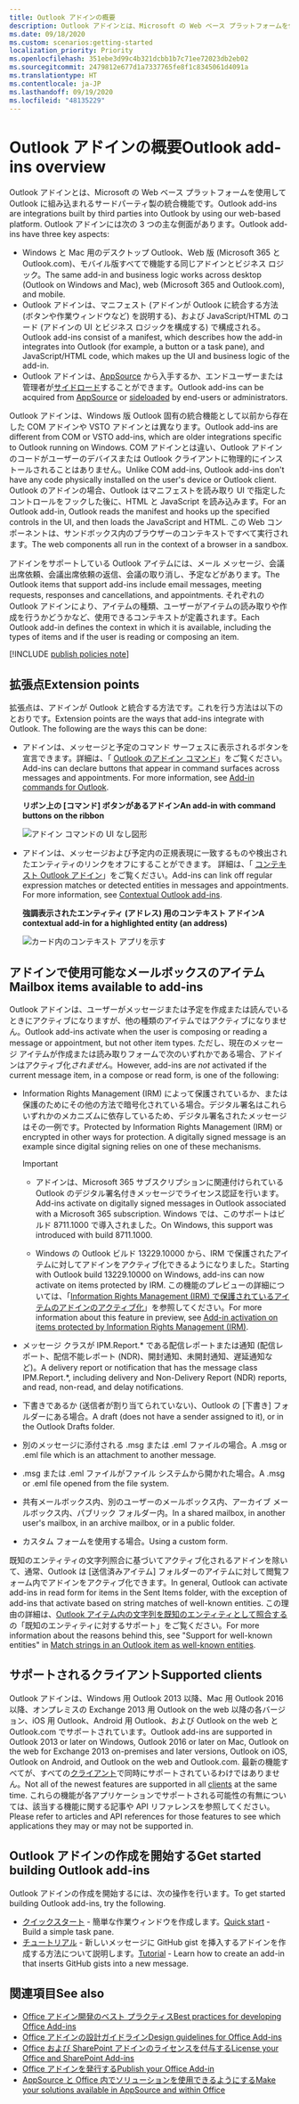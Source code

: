 ```yaml
---
title: Outlook アドインの概要
description: Outlook アドインとは、Microsoft の Web ベース プラットフォームを使用して Outlook に組み込まれるサードパーティ製の統合機能です。
ms.date: 09/18/2020
ms.custom: scenarios:getting-started
localization_priority: Priority
ms.openlocfilehash: 351ebe3d99c4b321dcbb1b7c71ee72023db2eb02
ms.sourcegitcommit: 2479812e677d1a7337765fe8f1c8345061d4091a
ms.translationtype: HT
ms.contentlocale: ja-JP
ms.lasthandoff: 09/19/2020
ms.locfileid: "48135229"
---
```

# <a name="outlook-add-ins-overview"></a><span data-ttu-id="95f99-103">Outlook アドインの概要</span><span class="sxs-lookup"><span data-stu-id="95f99-103">Outlook add-ins overview</span></span>

<span data-ttu-id="95f99-104">Outlook アドインとは、Microsoft の Web ベース プラットフォームを使用して Outlook に組み込まれるサードパーティ製の統合機能です。</span><span class="sxs-lookup"><span data-stu-id="95f99-104">Outlook add-ins are integrations built by third parties into Outlook by using our web-based platform.</span></span> <span data-ttu-id="95f99-105">Outlook アドインには次の 3 つの主な側面があります。</span><span class="sxs-lookup"><span data-stu-id="95f99-105">Outlook add-ins have three key aspects:</span></span>

- <span data-ttu-id="95f99-106">Windows と Mac 用のデスクトップ Outlook、Web 版 (Microsoft 365 と Outlook.com)、モバイル版すべてで機能する同じアドインとビジネス ロジック。</span><span class="sxs-lookup"><span data-stu-id="95f99-106">The same add-in and business logic works across desktop (Outlook on Windows and Mac), web (Microsoft 365 and Outlook.com), and mobile.</span></span>
- <span data-ttu-id="95f99-107">Outlook アドインは、マニフェスト (アドインが Outlook に統合する方法 (ボタンや作業ウィンドウなど) を説明する)、および JavaScript/HTML のコード (アドインの UI とビジネス ロジックを構成する) で構成される。</span><span class="sxs-lookup"><span data-stu-id="95f99-107">Outlook add-ins consist of a manifest, which describes how the add-in integrates into Outlook (for example, a button or a task pane), and JavaScript/HTML code, which makes up the UI and business logic of the add-in.</span></span>
- <span data-ttu-id="95f99-108">Outlook アドインは、[AppSource](https://appsource.microsoft.com) から入手するか、エンドユーザーまたは管理者が[サイドロード](sideload-outlook-add-ins-for-testing.md)することができます。</span><span class="sxs-lookup"><span data-stu-id="95f99-108">Outlook add-ins can be acquired from [AppSource](https://appsource.microsoft.com) or [sideloaded](sideload-outlook-add-ins-for-testing.md) by end-users or administrators.</span></span>

<span data-ttu-id="95f99-109">Outlook アドインは、Windows 版 Outlook 固有の統合機能として以前から存在した COM アドインや VSTO アドインとは異なります。</span><span class="sxs-lookup"><span data-stu-id="95f99-109">Outlook add-ins are different from COM or VSTO add-ins, which are older integrations specific to Outlook running on Windows.</span></span> <span data-ttu-id="95f99-110">COM アドインとは違い、Outlook アドインのコードがユーザーのデバイスまたは Outlook クライアントに物理的にインストールされることはありません。</span><span class="sxs-lookup"><span data-stu-id="95f99-110">Unlike COM add-ins, Outlook add-ins don't have any code physically installed on the user's device or Outlook client.</span></span> <span data-ttu-id="95f99-111">Outlook のアドインの場合、Outlook はマニフェストを読み取り UI で指定したコントロールをフックした後に、HTML と JavaScript を読み込みます。</span><span class="sxs-lookup"><span data-stu-id="95f99-111">For an Outlook add-in, Outlook reads the manifest and hooks up the specified controls in the UI, and then loads the JavaScript and HTML.</span></span> <span data-ttu-id="95f99-112">この Web コンポーネントは、サンドボックス内のブラウザーのコンテキストですべて実行されます。</span><span class="sxs-lookup"><span data-stu-id="95f99-112">The web components all run in the context of a browser in a sandbox.</span></span>

<span data-ttu-id="95f99-113">アドインをサポートしている Outlook アイテムには、メール メッセージ、会議出席依頼、会議出席依頼の返信、会議の取り消し、予定などがあります。</span><span class="sxs-lookup"><span data-stu-id="95f99-113">The Outlook items that support add-ins include email messages, meeting requests, responses and cancellations, and appointments.</span></span> <span data-ttu-id="95f99-114">それぞれの Outlook アドインにより、アイテムの種類、ユーザーがアイテムの読み取りや作成を行うかどうかなど、使用できるコンテキストが定義されます。</span><span class="sxs-lookup"><span data-stu-id="95f99-114">Each Outlook add-in defines the context in which it is available, including the types of items and if the user is reading or composing an item.</span></span>

[!INCLUDE [publish policies note](../includes/note-publish-policies.md)]

## <a name="extension-points"></a><span data-ttu-id="95f99-115">拡張点</span><span class="sxs-lookup"><span data-stu-id="95f99-115">Extension points</span></span>

<span data-ttu-id="95f99-p104">拡張点は、アドインが Outlook と統合する方法です。これを行う方法は以下のとおりです。</span><span class="sxs-lookup"><span data-stu-id="95f99-p104">Extension points are the ways that add-ins integrate with Outlook. The following are the ways this can be done:</span></span>

- <span data-ttu-id="95f99-p105">アドインは、メッセージと予定のコマンド サーフェスに表示されるボタンを宣言できます。詳細は、「 [Outlook のアドイン コマンド](add-in-commands-for-outlook.md)」をご覧ください。</span><span class="sxs-lookup"><span data-stu-id="95f99-p105">Add-ins can declare buttons that appear in command surfaces across messages and appointments. For more information, see [Add-in commands for Outlook](add-in-commands-for-outlook.md).</span></span>

    <span data-ttu-id="95f99-120">**リボン上の [コマンド] ボタンがあるアドイン**</span><span class="sxs-lookup"><span data-stu-id="95f99-120">**An add-in with command buttons on the ribbon**</span></span>

    ![アドイン コマンドの UI なし図形](../images/uiless-command-shape.png)

- <span data-ttu-id="95f99-p106">アドインは、メッセージおよび予定内の正規表現に一致するものや検出されたエンティティのリンクをオフにすることができます。 詳細は、「 [コンテキスト Outlook アドイン](contextual-outlook-add-ins.md)」をご覧ください。</span><span class="sxs-lookup"><span data-stu-id="95f99-p106">Add-ins can link off regular expression matches or detected entities in messages and appointments. For more information, see [Contextual Outlook add-ins](contextual-outlook-add-ins.md).</span></span>

    <span data-ttu-id="95f99-124">**強調表示されたエンティティ (アドレス) 用のコンテキスト アドイン**</span><span class="sxs-lookup"><span data-stu-id="95f99-124">**A contextual add-in for a highlighted entity (an address)**</span></span>

    ![カード内のコンテキスト アプリを示す](../images/outlook-detected-entity-card.png)

## <a name="mailbox-items-available-to-add-ins"></a><span data-ttu-id="95f99-126">アドインで使用可能なメールボックスのアイテム</span><span class="sxs-lookup"><span data-stu-id="95f99-126">Mailbox items available to add-ins</span></span>

<span data-ttu-id="95f99-127">Outlook アドインは、ユーザーがメッセージまたは予定を作成または読んでいるときにアクティブになりますが、他の種類のアイテムではアクティブになりません。</span><span class="sxs-lookup"><span data-stu-id="95f99-127">Outlook add-ins activate when the user is composing or reading a message or appointment, but not other item types.</span></span> <span data-ttu-id="95f99-128">ただし、現在のメッセージ アイテムが作成または読み取りフォームで次のいずれかである場合、アドインはアクティブ化*されません*。</span><span class="sxs-lookup"><span data-stu-id="95f99-128">However, add-ins are *not* activated if the current message item, in a compose or read form, is one of the following:</span></span>

- <span data-ttu-id="95f99-p108">Information Rights Management (IRM) によって保護されているか、または保護のためにその他の方法で暗号化されている場合。デジタル署名はこれらいずれかのメカニズムに依存しているため、デジタル署名されたメッセージはその一例です。</span><span class="sxs-lookup"><span data-stu-id="95f99-p108">Protected by Information Rights Management (IRM) or encrypted in other ways for protection. A digitally signed message is an example since digital signing relies on one of these mechanisms.</span></span>

  > [!IMPORTANT]
  > - <span data-ttu-id="95f99-131">アドインは、Microsoft 365 サブスクリプションに関連付けられている Outlook のデジタル署名付きメッセージでライセンス認証を行います。</span><span class="sxs-lookup"><span data-stu-id="95f99-131">Add-ins activate on digitally signed messages in Outlook associated with a Microsoft 365 subscription.</span></span> <span data-ttu-id="95f99-132">Windows では、このサポートはビルド 8711.1000 で導入されました。</span><span class="sxs-lookup"><span data-stu-id="95f99-132">On Windows, this support was introduced with build 8711.1000.</span></span>
  >
  > - <span data-ttu-id="95f99-133">Windows の Outlook ビルド 13229.10000 から、IRM で保護されたアイテムに対してアドインをアクティブ化できるようになりました。</span><span class="sxs-lookup"><span data-stu-id="95f99-133">Starting with Outlook build 13229.10000 on Windows, add-ins can now activate on items protected by IRM.</span></span> <span data-ttu-id="95f99-134">この機能のプレビューの詳細については、「[Information Rights Management (IRM) で保護されているアイテムのアドインのアクティブ化](../reference/objectmodel/preview-requirement-set/outlook-requirement-set-preview.md#add-in-activation-on-items-protected-by-information-rights-management-irm)」を参照してください。</span><span class="sxs-lookup"><span data-stu-id="95f99-134">For more information about this feature in preview, see [Add-in activation on items protected by Information Rights Management (IRM)](../reference/objectmodel/preview-requirement-set/outlook-requirement-set-preview.md#add-in-activation-on-items-protected-by-information-rights-management-irm).</span></span>

- <span data-ttu-id="95f99-135">メッセージ クラスが IPM.Report.\* である配信レポートまたは通知 (配信レポート、配信不能レポート (NDR)、開封通知、未開封通知、遅延通知など)。</span><span class="sxs-lookup"><span data-stu-id="95f99-135">A delivery report or notification that has the message class IPM.Report.\*, including delivery and Non-Delivery Report (NDR) reports, and read, non-read, and delay notifications.</span></span>

- <span data-ttu-id="95f99-136">下書きであるか (送信者が割り当てられていない)、Outlook の [下書き] フォルダーにある場合。</span><span class="sxs-lookup"><span data-stu-id="95f99-136">A draft (does not have a sender assigned to it), or in the Outlook Drafts folder.</span></span>

- <span data-ttu-id="95f99-137">別のメッセージに添付される .msg または .eml ファイルの場合。</span><span class="sxs-lookup"><span data-stu-id="95f99-137">A .msg or .eml file which is an attachment to another message.</span></span>

- <span data-ttu-id="95f99-138">.msg または .eml ファイルがファイル システムから開かれた場合。</span><span class="sxs-lookup"><span data-stu-id="95f99-138">A .msg or .eml file opened from the file system.</span></span>

- <span data-ttu-id="95f99-139">共有メールボックス内、別のユーザーのメールボックス内、アーカイブ メールボックス内、パブリック フォルダー内。</span><span class="sxs-lookup"><span data-stu-id="95f99-139">In a shared mailbox, in another user's mailbox, in an archive mailbox, or in a public folder.</span></span>

- <span data-ttu-id="95f99-140">カスタム フォームを使用する場合。</span><span class="sxs-lookup"><span data-stu-id="95f99-140">Using a custom form.</span></span>

<span data-ttu-id="95f99-141">既知のエンティティの文字列照合に基づいてアクティブ化されるアドインを除いて、通常、Outlook は [送信済みアイテム] フォルダーのアイテムに対して閲覧フォーム内でアドインをアクティブ化できます。</span><span class="sxs-lookup"><span data-stu-id="95f99-141">In general, Outlook can activate add-ins in read form for items in the Sent Items folder, with the exception of add-ins that activate based on string matches of well-known entities.</span></span> <span data-ttu-id="95f99-142">この理由の詳細は、[Outlook アイテム内の文字列を既知のエンティティとして照合する](match-strings-in-an-item-as-well-known-entities.md)の「既知のエンティティに対するサポート」をご覧ください。</span><span class="sxs-lookup"><span data-stu-id="95f99-142">For more information about the reasons behind this, see "Support for well-known entities" in [Match strings in an Outlook item as well-known entities](match-strings-in-an-item-as-well-known-entities.md).</span></span>

## <a name="supported-clients"></a><span data-ttu-id="95f99-143">サポートされるクライアント</span><span class="sxs-lookup"><span data-stu-id="95f99-143">Supported clients</span></span>

<span data-ttu-id="95f99-144">Outlook アドインは、Windows 用 Outlook 2013 以降、Mac 用 Outlook 2016 以降、オンプレミスの Exchange 2013 用 Outlook on the web 以降の各バージョン、iOS 用 Outlook、Android 用 Outlook、および Outlook on the web と Outlook.com でサポートされています。</span><span class="sxs-lookup"><span data-stu-id="95f99-144">Outlook add-ins are supported in Outlook 2013 or later on Windows, Outlook 2016 or later on Mac, Outlook on the web for Exchange 2013 on-premises and later versions, Outlook on iOS, Outlook on Android, and Outlook on the web and Outlook.com.</span></span> <span data-ttu-id="95f99-145">最新の機能すべてが、すべての[クライアント](../reference/requirement-sets/outlook-api-requirement-sets.md#requirement-sets-supported-by-exchange-servers-and-outlook-clients)で同時にサポートされているわけではありません。</span><span class="sxs-lookup"><span data-stu-id="95f99-145">Not all of the newest features are supported in all [clients](../reference/requirement-sets/outlook-api-requirement-sets.md#requirement-sets-supported-by-exchange-servers-and-outlook-clients) at the same time.</span></span> <span data-ttu-id="95f99-146">これらの機能が各アプリケーションでサポートされる可能性の有無については、該当する機能に関する記事や API リファレンスを参照してください。</span><span class="sxs-lookup"><span data-stu-id="95f99-146">Please refer to articles and API references for those features to see which applications they may or may not be supported in.</span></span>


## <a name="get-started-building-outlook-add-ins"></a><span data-ttu-id="95f99-147">Outlook アドインの作成を開始する</span><span class="sxs-lookup"><span data-stu-id="95f99-147">Get started building Outlook add-ins</span></span>

<span data-ttu-id="95f99-148">Outlook アドインの作成を開始するには、次の操作を行います。</span><span class="sxs-lookup"><span data-stu-id="95f99-148">To get started building Outlook add-ins, try the following.</span></span>

- <span data-ttu-id="95f99-149">[クイックスタート](../quickstarts/outlook-quickstart.md) - 簡単な作業ウィンドウを作成します。</span><span class="sxs-lookup"><span data-stu-id="95f99-149">[Quick start](../quickstarts/outlook-quickstart.md) - Build a simple task pane.</span></span>
- <span data-ttu-id="95f99-150">[チュートリアル](../tutorials/outlook-tutorial.md) - 新しいメッセージに GitHub gist を挿入するアドインを作成する方法について説明します。</span><span class="sxs-lookup"><span data-stu-id="95f99-150">[Tutorial](../tutorials/outlook-tutorial.md) - Learn how to create an add-in that inserts GitHub gists into a new message.</span></span>


## <a name="see-also"></a><span data-ttu-id="95f99-151">関連項目</span><span class="sxs-lookup"><span data-stu-id="95f99-151">See also</span></span>

- [<span data-ttu-id="95f99-152">Office アドイン開発のベスト プラクティス</span><span class="sxs-lookup"><span data-stu-id="95f99-152">Best practices for developing Office Add-ins</span></span>](../concepts/add-in-development-best-practices.md)
- [<span data-ttu-id="95f99-153">Office アドインの設計ガイドライン</span><span class="sxs-lookup"><span data-stu-id="95f99-153">Design guidelines for Office Add-ins</span></span>](../design/add-in-design.md)
- [<span data-ttu-id="95f99-154">Office および SharePoint アドインのライセンスを付与する</span><span class="sxs-lookup"><span data-stu-id="95f99-154">License your Office and SharePoint Add-ins</span></span>](/office/dev/store/license-your-add-ins)
- [<span data-ttu-id="95f99-155">Office アドインを発行する</span><span class="sxs-lookup"><span data-stu-id="95f99-155">Publish your Office Add-in</span></span>](../publish/publish.md)
- [<span data-ttu-id="95f99-156">AppSource と Office 内でソリューションを使用できるようにする</span><span class="sxs-lookup"><span data-stu-id="95f99-156">Make your solutions available in AppSource and within Office</span></span>](/office/dev/store/submit-to-the-office-store)

